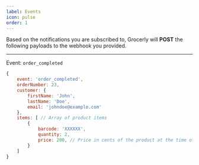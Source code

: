 ```yaml
---
label: Events
icon: pulse
order: 1
---
```


Based on the notifications you are subscribed to, Grocerly will **POST** the following payloads to the webhook you provided.

---

Event: `order_completed`

```js
{
    event: 'order_completed',
    orderNumber: 23,
    customer: {
        firstName: 'John',
        lastName: 'Doe',
        email: 'johndoe@example.com'
    },
    items: [ // Array of product items
        {
            barcode: 'XXXXXX',
            quantity: 2,
            price: 200, // Price in cents of the product at the time of placing an order.
        }
    ]
}
```
